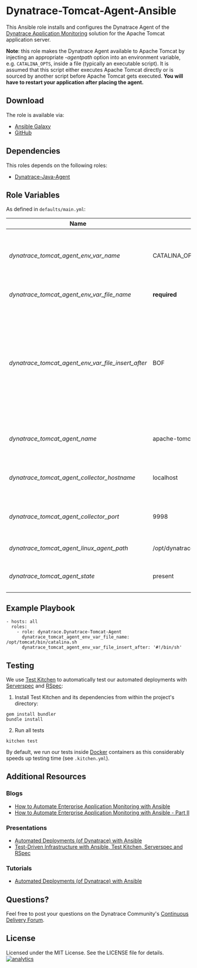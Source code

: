 # Dynatrace-Tomcat-Agent-Ansible

This Ansible role installs and configures the Dynatrace Agent of the [Dynatrace Application Monitoring](http://www.dynatrace.com/en/products/application-monitoring.html) solution for the Apache Tomcat application server.

**Note**: this role makes the Dynatrace Agent available to Apache Tomcat by injecting an appropriate *-agentpath* option into an environment variable, e.g. ```CATALINA_OPTS```, inside a file (typically an executable script). It is assumed that this script either executes Apache Tomcat directly or is sourced by another script before Apache Tomcat gets executed. **You will have to restart your application after placing the agent.**

## Download

The role is available via:

- [Ansible Galaxy](https://galaxy.ansible.com/list#/roles/5332)
- [GitHub](https://github.com/Dynatrace/Dynatrace-Tomcat-Agent-Ansible)

## Dependencies

This roles depends on the following roles:

- [Dynatrace-Java-Agent](https://galaxy.ansible.com/list#/roles/5327)

## Role Variables

As defined in ```defaults/main.yml```:

| Name                                               | Default                                  | Description |
|----------------------------------------------------|------------------------------------------|-------------|
| *dynatrace_tomcat_agent_env_var_name*              | CATALINA_OPTS                            | The name of the environment variable to be used for Agent injection. |
| *dynatrace_tomcat_agent_env_var_file_name*         | **required**                             | The name of the file to be modified. |
| *dynatrace_tomcat_agent_env_var_file_insert_after* | BOF                                      | A regex, BOF or EOF for *begin-of-file* and *end-of-file*, respectively. If a given regex is not matched, the *-agentpath* option will be appended to the file. |
| *dynatrace_tomcat_agent_name*                      | apache-tomcat-agent                      | The name of the Java Agent as it appears in Dynatrace. |
| *dynatrace_tomcat_agent_collector_hostname*        | localhost                                | The location of the collector the Agent shall connect to. |
| *dynatrace_tomcat_agent_collector_port*            | 9998                                     | The port on the collector the Agent shall connect to. |
| *dynatrace_tomcat_agent_linux_agent_path*          | /opt/dynatrace/agent/lib64/libdtagent.so | The path to the Agent libary. |
| *dynatrace_tomcat_agent_state*                     | present                                  | Whether the Agent shall be ```present``` or ```absent```. |

## Example Playbook

```
- hosts: all
  roles:
    - role: dynatrace.Dynatrace-Tomcat-Agent
      dynatrace_tomcat_agent_env_var_file_name: /opt/tomcat/bin/catalina.sh
      dynatrace_tomcat_agent_env_var_file_insert_after: '#!/bin/sh'
```

## Testing

We use [Test Kitchen](http://kitchen.ci) to automatically test our automated deployments with [Serverspec](http://serverspec.org) and [RSpec](http://rspec.info/):

1) Install Test Kitchen and its dependencies from within the project's directory:

```
gem install bundler
bundle install
```

2) Run all tests

```
kitchen test
```

By default, we run our tests inside [Docker](https://www.docker.com/) containers as this considerably speeds up testing time (see `.kitchen.yml`).

## Additional Resources

### Blogs

- [How to Automate Enterprise Application Monitoring with Ansible](http://apmblog.dynatrace.com/2015/03/04/how-to-automate-enterprise-application-monitoring-with-ansible/)
- [How to Automate Enterprise Application Monitoring with Ansible - Part II](http://apmblog.dynatrace.com/2015/04/23/how-to-automate-enterprise-application-monitoring-with-ansible-part-ii/)

### Presentations

- [Automated Deployments (of Dynatrace) with Ansible](http://www.slideshare.net/MartinEtmajer/automated-deployments-with-ansible)
- [Test-Driven Infrastructure with Ansible, Test Kitchen, Serverspec and RSpec](http://www.slideshare.net/MartinEtmajer/testing-ansible-roles-with-test-kitchen-serverspec-and-rspec-48185017)

### Tutorials

- [Automated Deployments (of Dynatrace) with Ansible](https://community.compuwareapm.com/community/display/LEARN/Tutorials+on+Automated+Deployments#TutorialsonAutomatedDeployments-ansible)

## Questions?

Feel free to post your questions on the Dynatrace Community's [Continuous Delivery Forum](https://answers.dynatrace.com/spaces/148/open-q-a_2.html?topics=continuous%20delivery).

## License

Licensed under the MIT License. See the LICENSE file for details.
[![analytics](https://www.google-analytics.com/collect?v=1&t=pageview&_s=1&dl=https%3A%2F%2Fgithub.com%2FdynaTrace&dp=%2FDynatrace-Tomcat-Agent-Ansible&dt=Dynatrace-Tomcat-Agent-Ansible&_u=Dynatrace~&cid=github.com%2FdynaTrace&tid=UA-54510554-5&aip=1)]()
